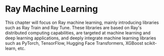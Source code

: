 # Ray Machine Learning

This chapter will focus on Ray machine learning, mainly introducing libraries such as Ray Train and Ray Tune. These libraries are based on Ray's distributed computing capabilities, are targeted at machine learning and deep learning applications, and deeply integrate machine learning libraries such as PyTorch, TensorFlow, Hugging Face Transformers, XGBoost scikit-learn, etc.

```{tableofcontents}
```